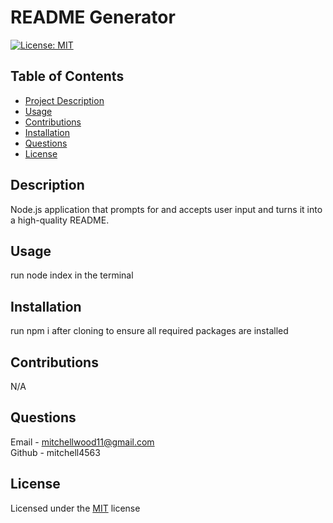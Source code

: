 
# README Generator

[![License: MIT](https://img.shields.io/badge/License-MIT-yellow.svg)](https://opensource.org/licenses/MIT)

## Table of Contents
- [Project Description](#Description)
- [Usage](#Usage)
- [Contributions](#Contributions)
- [Installation](#Installation)
- [Questions](#Questions)
- [License](#License)

## Description
Node.js application that prompts for and accepts user input and turns it into a high-quality README. 

## Usage
run node index in the terminal

## Installation
run npm i after cloning to ensure all required packages are installed

## Contributions
N/A

## Questions
Email - mitchellwood11@gmail.com<br>
Github - mitchell4563

## License
Licensed under the [MIT](https://choosealicense.com/licenses/mit/) license

